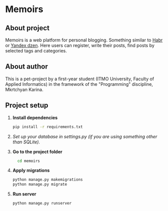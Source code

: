 # Memoirs

## About project 
Memoirs is a web platform for personal blogging. Something similar to [Habr](https://habr.com/ru/articles/) or [Yandex dzen](https://dzen.ru/). Here users can register, write their posts, find posts by selected tags and categories.

## About author
This is a pet-project by a first-year student (ITMO University, Faculty of Applied Informatics) in the framework of the "Programming" discipline, Mkrtchyan Karina.

## Project setup  

1. **Install dependencies**
    ```bash
    pip install -r requirements.txt
    ```
2. *Set up your database in settings.py (if you are using something other than SQLite).*

3. **Go to the project folder**
    ```bash
      cd memoirs
    ```
4. **Apply migrations**
    ```bash
    python manage.py makemigrations
    python manage.py migrate
    ```
5. **Run server**
    ```bash
    python manage.py runserver
    ```